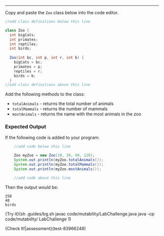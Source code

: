 ----------

Copy and paste the `Zoo` class below into the code editor. 

```java
//add class definitions below this line

class Zoo {
  int bigCats;
  int primates;
  int reptiles;
  int birds;
  
  Zoo(int bc, int p, int r, int b) {
    bigCats = bc;
    primates = p;
    reptiles = r;
    birds = b;
  }
//add class definitions above this line
```

Add the following methods to the class:
* `totalAnimals` - returns the total number of animals
* `totalMammals` - returns the number of mammals
* `mostAnimals` - returns the name with the most animals in the zoo

### Expected Output

If the following code is added to your program:

```java
    //add code below this line
    
    Zoo myZoo = new Zoo(10, 30, 90, 120);
    System.out.println(myZoo.totalAnimals());
    System.out.println(myZoo.totalMammals());
    System.out.println(myZoo.mostAnimals());

    //add code above this line
```

Then the output would be:

```
250
40
birds
```

{Try it}(sh .guides/bg.sh javac code/mutability/LabChallenge.java java -cp code/mutability/ LabChallenge 1)

{Check It!|assessment}(test-83966248)
